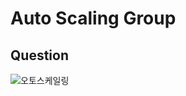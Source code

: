 # Auto Scaling Group

## Question

![오토스케일링](https://user-images.githubusercontent.com/39899731/194977906-7fd401f2-2bb2-43f8-9fe1-54daf46e1c9d.png)

